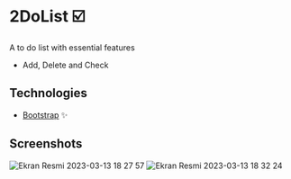 # 2DoList :ballot_box_with_check:
A to do list with essential features
* Add, Delete and Check

## Technologies
* [Bootstrap](https://getbootstrap.com/docs/4.2/components/toasts/) :sparkles:

## Screenshots

![Ekran Resmi 2023-03-13 18 27 57](https://user-images.githubusercontent.com/13471650/224749535-de49f6a8-0071-435a-a984-5fb001bf5258.png)
![Ekran Resmi 2023-03-13 18 32 24](https://user-images.githubusercontent.com/13471650/224750180-d313efdb-0995-4e02-ac3c-a508d3ee3790.png)
